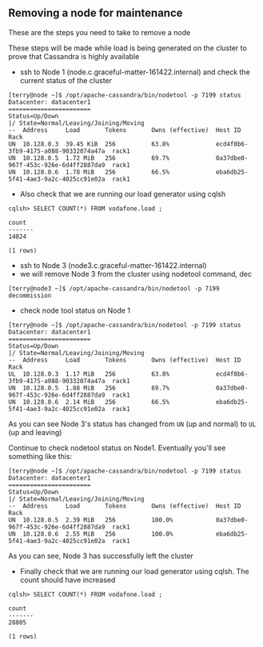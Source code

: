 ## Removing a node for maintenance

These are the steps you need to take to remove a node

These steps will be made while load is being generated on the cluster to prove that Cassandra is highly available

* ssh to Node 1 (node.c.graceful-matter-161422.internal) and check the current status of the cluster

```
[terry@node ~]$ /opt/apache-cassandra/bin/nodetool -p 7199 status
Datacenter: datacenter1
=======================
Status=Up/Down
|/ State=Normal/Leaving/Joining/Moving
--  Address     Load       Tokens       Owns (effective)  Host ID                               Rack
UN  10.128.0.3  39.45 KiB  256          63.8%             ecd4f0b6-3fb9-4175-a088-90332074a47a  rack1
UN  10.128.0.5  1.72 MiB   256          69.7%             0a37dbe0-967f-453c-926e-6d4ff2887da9  rack1
UN  10.128.0.6  1.78 MiB   256          66.5%             eba6db25-5f41-4ae3-9a2c-4025cc91e02a  rack1
```

* Also check that we are running our load generator using cqlsh

```
cqlsh> SELECT COUNT(*) FROM vodafone.load ;
	
count
-------
14824
	
(1 rows)	
```

* ssh to Node 3 (node3.c.graceful-matter-161422.internal)
* we will remove Node 3 from the cluster using nodetool command, dec

```
[terry@node3 ~]$ /opt/apache-cassandra/bin/nodetool -p 7199 decommission
```
	
* check node tool status on Node 1

```
[terry@node ~]$ /opt/apache-cassandra/bin/nodetool -p 7199 status
Datacenter: datacenter1
=======================
Status=Up/Down
|/ State=Normal/Leaving/Joining/Moving
--  Address     Load       Tokens       Owns (effective)  Host ID                               Rack
UL  10.128.0.3  1.17 MiB   256          63.8%             ecd4f0b6-3fb9-4175-a088-90332074a47a  rack1
UN  10.128.0.5  1.88 MiB   256          69.7%             0a37dbe0-967f-453c-926e-6d4ff2887da9  rack1
UN  10.128.0.6  2.14 MiB   256          66.5%             eba6db25-5f41-4ae3-9a2c-4025cc91e02a  rack1
``` 
	
As you can see Node 3's status has changed from ``UN`` (up and normal) to ``UL`` (up and leaving)
	
Continue to check nodetool status on Node1. Eventually you'll see something like this:
	
```
[terry@node ~]$ /opt/apache-cassandra/bin/nodetool -p 7199 status
Datacenter: datacenter1
=======================
Status=Up/Down
|/ State=Normal/Leaving/Joining/Moving
--  Address     Load       Tokens       Owns (effective)  Host ID                               Rack
UN  10.128.0.5  2.39 MiB   256          100.0%            0a37dbe0-967f-453c-926e-6d4ff2887da9  rack1
UN  10.128.0.6  2.55 MiB   256          100.0%            eba6db25-5f41-4ae3-9a2c-4025cc91e02a  rack1
```
	
As you can see, Node 3 has successfully left the cluster
	
* Finally check that we are running our load generator using cqlsh. The count should have increased

```
cqlsh> SELECT COUNT(*) FROM vodafone.load ;
	
count
-------
28805
	
(1 rows)	
```